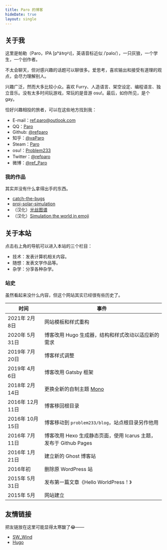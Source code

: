 ```yaml
---
title: Paro 的博客
hideDate: true
layout: single
---
```


## 关于我

这里是帕勒（Paro，IPA <ipa>[pʰä˦ɾo̞ᵝ˩]</ipa>，英语音标近似 <ipa>/ˈpalo/</ipa>），一只灰狼，一个学生，一个创作者。

不太会聊天，但对感兴趣的话题可以聊很多。爱思考，喜欢输出和接受有道理的观点，会尽力理解别人。

兴趣广泛，然而大多比较小众。喜欢 Furry、人造语言、架空设定、编程语言、独立音乐。没有太多时间玩游戏，常玩的是音游 osu!。最后，如你所见，是个 gay。

恰好兴趣相投的旅者，可以在这些地方找到我：

- E-mail：[ref.paro@outlook.com](mailto:ref.paro@outlook.com)
- QQ：[Paro](https://qm.qq.com/cgi-bin/qm/qr?k=hFVmcaXe8aYvA1rkKg_D0JQode5z-D_C&noverify=0)
- Github: [@refparo](https://github.com/refparo)
- 知乎：[@vaParo](https://zhihu.com/people/paro_ci)
- Steam：[Paro](https://steamcommunity.com/id/refparo)
- osu!：[Problem233](https://osu.ppy.sh/users/5931775)
- Twitter：[@refparo](https://twitter.com/refparo)
- 微博：[@ref_Paro](https://weibo.com/refparo)

### 我的作品

其实并没有什么拿得出手的东西。

- [catch-the-bugs](https://refparo.github.io/catch-the-bugs/)
- [proj-solar-simulation](https://refparo.github.io/proj-solar-simulation/)
- （汉化）[光丝图谱](https://refparo.github.io/silk/)
- （汉化）[Simulation the world in emoji](https://refparo.github.io/simulating/model/)

## 关于本站

点击右上角的导航可以进入本站的三个栏目：

- 技术：发表计算机相关内容。
- 随想：发表文学作品等。
- 杂学：分享各种杂学。

### 站史

虽然看起来没什么内容，但这个网站其实已经很有些历史了。

| 时间 | 事件 |
|-|-|
| 2021年 2月 8日 | 网站模板和样式重构 |
| 2020年 5月 31日 | 博客改用 Hugo 生成器，结构和样式改动以适应新的需求 |
| 2019年 7月 20日 | 博客样式调整 |
| 2019年 4月 6日 | 博客改用 Gatsby 框架 |
| 2018年 2月 14日 | 更换全新的自制主题 [Mono](https://github.com/refparo/mono) |
| 2016年 12月 11日 | 博客移回根目录 |
| 2016年 10月 15日 | 博客移动到 `problem233/blog`，站点根目录另作他用 |
| 2016年 7月 11日 | 博客改用 Hexo 生成静态页面，使用 Icarus 主题，发布于 Github Pages |
| 2016年 1月 21日 | 建立新的 Ghost 博客站 |
| 2016年初 | 删除原 WordPress 站 |
| 2015年 5月 31日 | 发布第一篇文章《Hello WorldPress！》 |
| 2015年 5月 | 网站建立 |

## 友情链接

把友链放在这里可能显得太寒酸了😂——

- [SW_Wind](https://swwind.me/)
- [Hugo](https://gohugo.io/)
